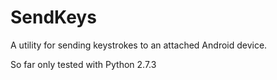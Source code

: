 SendKeys
========

A utility for sending keystrokes to an attached Android device.

So far only tested with Python 2.7.3
